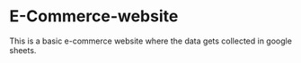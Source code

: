 # E-Commerce-website

This is a basic e-commerce website where the data gets collected in google sheets.
